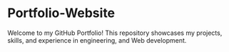 # Portfolio-Website
Welcome to my GitHub Portfolio! This repository showcases my projects, skills, and experience in engineering, and Web development.
